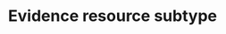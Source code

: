 ---
title: 'Evidence resource subtype'
field: 'is.evidenceSubType'
slug: 'is-evidencesubtype'
comment: 'Select from control list. Data element used by Evidensia'
required: False
vocabulary: 'vocabulary.txt'
module: 'Evaluation'
cluster: 'Impact'
policy: 'Controlled value. Single select from control list.'
layout: 'home'
---